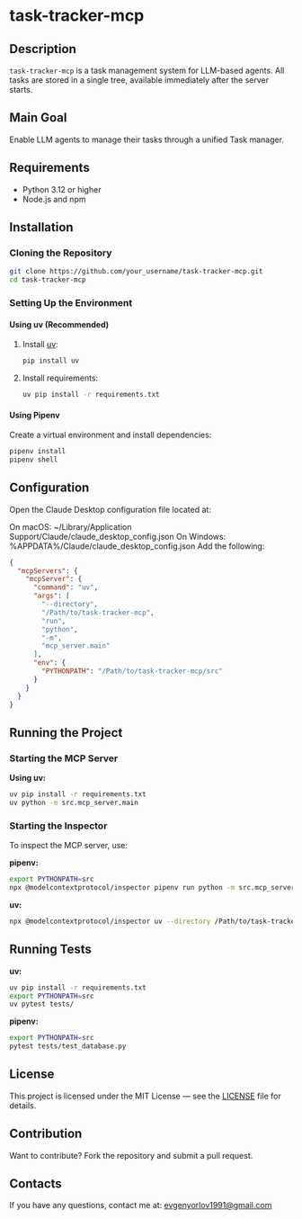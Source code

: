 # task-tracker-mcp

## Description
`task-tracker-mcp` is a task management system for LLM-based agents. All tasks are stored in a single tree, available immediately after the server starts.

## Main Goal
Enable LLM agents to manage their tasks through a unified Task manager.

## Requirements
- Python 3.12 or higher
- Node.js and npm

## Installation

### Cloning the Repository
```bash
git clone https://github.com/your_username/task-tracker-mcp.git
cd task-tracker-mcp
```

### Setting Up the Environment

#### Using uv (Recommended)

1. Install [uv](https://github.com/astral-sh/uv):
   ```bash
   pip install uv
   ```
2. Install requirements:
   ```bash
   uv pip install -r requirements.txt
   ```

#### Using Pipenv
Create a virtual environment and install dependencies:
```bash
pipenv install
pipenv shell
```

## Configuration
Open the Claude Desktop configuration file located at:

On macOS: ~/Library/Application Support/Claude/claude_desktop_config.json
On Windows: %APPDATA%/Claude/claude_desktop_config.json
Add the following:
```json
{
  "mcpServers": {
    "mcpServer": {
      "command": "uv",
      "args": [
        "--directory", 
        "/Path/to/task-tracker-mcp", 
        "run",
        "python",
        "-m",
        "mcp_server.main"
      ],
      "env": {
        "PYTHONPATH": "/Path/to/task-tracker-mcp/src"
      }
    }
  }
}
```

## Running the Project

### Starting the MCP Server

**Using uv:**
```bash
uv pip install -r requirements.txt
uv python -m src.mcp_server.main
```

### Starting the Inspector
To inspect the MCP server, use:

**pipenv:**
```bash
export PYTHONPATH=src
npx @modelcontextprotocol/inspector pipenv run python -m src.mcp_server.main
```

**uv:**
```bash
npx @modelcontextprotocol/inspector uv --directory /Path/to/task-tracker-mcp run python -m mcp_server.main 
```

## Running Tests

**uv:**
```bash
uv pip install -r requirements.txt
export PYTHONPATH=src
uv pytest tests/
```

**pipenv:**
```bash
export PYTHONPATH=src
pytest tests/test_database.py
```

## License
This project is licensed under the MIT License — see the [LICENSE](LICENSE) file for details.

## Contribution
Want to contribute? Fork the repository and submit a pull request.

## Contacts
If you have any questions, contact me at: evgenyorlov1991@gmail.com